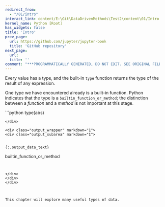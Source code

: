 ```yaml
---
redirect_from:
  - "/01/intro"
interact_link: content/E:\Git\DataDrivenMethods\Test2\content\01/Intro.ipynb
kernel_name: Python [Root]
has_widgets: false
title: 'Intro'
prev_page:
  url: https://github.com/jupyter/jupyter-book
  title: 'GitHub repository'
next_page:
  url: 
  title: ''
comment: "***PROGRAMMATICALLY GENERATED, DO NOT EDIT. SEE ORIGINAL FILES IN /content***"
---
```



Every value has a type, and the built-in `type` function returns the type of the result of any expression.



One type we have encountered already is a built-in function. Python indicates that the type is a `builtin_function_or_method`; the distinction between a *function* and a *method* is not important at this stage.



<div markdown="1" class="cell code_cell">
<div class="input_area" markdown="1">
```python
type(abs)

```
</div>

<div class="output_wrapper" markdown="1">
<div class="output_subarea" markdown="1">


{:.output_data_text}
```
builtin_function_or_method
```


</div>
</div>
</div>



This chapter will explore many useful types of data.

